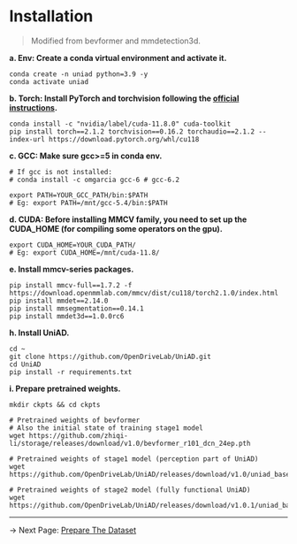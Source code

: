 # Installation
> Modified from bevformer and mmdetection3d.

**a. Env: Create a conda virtual environment and activate it.**
```shell
conda create -n uniad python=3.9 -y
conda activate uniad
```

**b. Torch: Install PyTorch and torchvision following the [official instructions](https://pytorch.org/).**
```shell
conda install -c "nvidia/label/cuda-11.8.0" cuda-toolkit
pip install torch==2.1.2 torchvision==0.16.2 torchaudio==2.1.2 --index-url https://download.pytorch.org/whl/cu118
```

**c. GCC: Make sure gcc>=5 in conda env.**
```shell
# If gcc is not installed:
# conda install -c omgarcia gcc-6 # gcc-6.2

export PATH=YOUR_GCC_PATH/bin:$PATH
# Eg: export PATH=/mnt/gcc-5.4/bin:$PATH
```

**d. CUDA: Before installing MMCV family, you need to set up the CUDA_HOME (for compiling some operators on the gpu).**
```shell
export CUDA_HOME=YOUR_CUDA_PATH/
# Eg: export CUDA_HOME=/mnt/cuda-11.8/
```


**e. Install mmcv-series packages.**
```shell
pip install mmcv-full==1.7.2 -f https://download.openmmlab.com/mmcv/dist/cu118/torch2.1.0/index.html
pip install mmdet==2.14.0
pip install mmsegmentation==0.14.1
pip install mmdet3d==1.0.0rc6
```


**h. Install UniAD.**
```shell
cd ~
git clone https://github.com/OpenDriveLab/UniAD.git
cd UniAD
pip install -r requirements.txt
```


**i. Prepare pretrained weights.**
```shell
mkdir ckpts && cd ckpts

# Pretrained weights of bevformer
# Also the initial state of training stage1 model
wget https://github.com/zhiqi-li/storage/releases/download/v1.0/bevformer_r101_dcn_24ep.pth

# Pretrained weights of stage1 model (perception part of UniAD)
wget https://github.com/OpenDriveLab/UniAD/releases/download/v1.0/uniad_base_track_map.pth

# Pretrained weights of stage2 model (fully functional UniAD)
wget https://github.com/OpenDriveLab/UniAD/releases/download/v1.0.1/uniad_base_e2e.pth
```

---
-> Next Page: [Prepare The Dataset](./DATA_PREP.md)